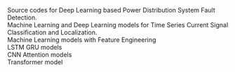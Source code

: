 Source codes for Deep Learning based Power Distribution System Fault Detection.  
Machine Learning and Deep Learning models for Time Series Current Signal Classification and Localization.  
Machine Learning models with Feature Engineering  
LSTM GRU models  
CNN Attention models  
Transformer model
